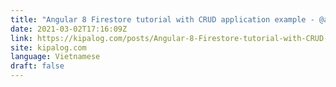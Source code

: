 ```yaml
---
title: "Angular 8 Firestore tutorial with CRUD application example - @angular/fire"
date: 2021-03-02T17:16:09Z
link: https://kipalog.com/posts/Angular-8-Firestore-tutorial-with-CRUD-application-example----angular-fire?utm_medium=RSS&utm_source=news.12bit.vn
site: kipalog.com
language: Vietnamese
draft: false
---
```

